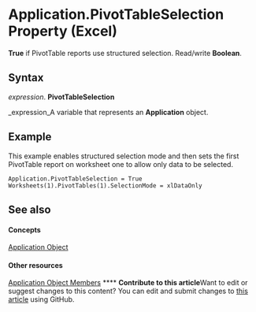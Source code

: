
# Application.PivotTableSelection Property (Excel)

 **True** if PivotTable reports use structured selection. Read/write **Boolean**.


## Syntax

 _expression_. **PivotTableSelection**

 _expression_A variable that represents an  **Application** object.


## Example

This example enables structured selection mode and then sets the first PivotTable report on worksheet one to allow only data to be selected.


```
Application.PivotTableSelection = True 
Worksheets(1).PivotTables(1).SelectionMode = xlDataOnly
```


## See also


#### Concepts


 [Application Object](19b73597-5cf9-4f56-8227-b5211f657f6f.md)
#### Other resources


 [Application Object Members](4cb9ca42-8d07-cc9c-2d80-4eb9a5921e1e.md)
****   **Contribute to this article**Want to edit or suggest changes to this content? You can edit and submit changes to  [this article](https://github.com/jhershey00/VBA_Excel_Test/OpenXMLCon/articles/e0a93c11-2e2f-23af-6cad-b4f22883128e.md) using GitHub.

